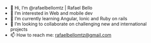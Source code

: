 - 👋 Hi, I’m @rafaelbellomtz | Rafael Bello
- 👀 I’m interested in Web and mobile dev
- 🌱 I’m currently learning Angular, Ionic and Ruby on rails
- 💞️ I’m looking to collaborate on challenging new and international projects
- 📫 How to reach me: rafaelbellomtz@gmail.com

<!---
rafaelbellomtz/rafaelbellomtz is a ✨ special ✨ repository because its `README.md` (this file) appears on your GitHub profile.
You can click the Preview link to take a look at your changes.
--->
